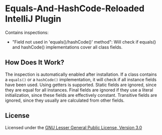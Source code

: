 # Equals-And-HashCode-Reloaded IntelliJ Plugin

Contains inspections:
- "Field not used in 'equals()/hashCode()' method": Will check if equals() and hashCode() implementations cover all class fields.

## How Does It Work?

The inspection is automatically enabled after installation. If a class contains a `equals()` or a `hashCode()` implementation, it will check if all instance fields have been used. Using getters is supported. Static fields are ignored, since they are equal for all instances. Final fields are ignored if they use a literal initialization, since these fields are effectively constant. Transitive fields are ignored, since they usually are calculated from other fields.  

## License

Licensed under the [GNU Lesser General Public License, Version 3.0](http://www.gnu.org/licenses/lgpl.txt)
